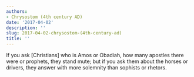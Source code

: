 ```yaml
---
authors:
- Chrysostom (4th century AD)
date: '2017-04-02'
description: ''
slug: 2017-04-02-chrysostom-(4th-century-ad)
title: ''
---
```

If you ask [Christians] who is Amos or Obadiah, how many apostles there were or prophets, they stand mute; but if you ask them about the horses or drivers, they answer with more solemnity than sophists or rhetors.



